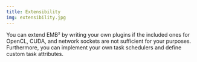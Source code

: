 ```yaml
---
title: Extensibility
img: extensibility.jpg
---
```

You can extend EMB² by writing your own plugins if the included ones for OpenCL, CUDA, and network sockets are not sufficient for your purposes. Furthermore, you can implement your own task schedulers and define custom task attributes.
